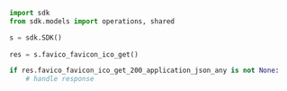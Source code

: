 <!-- Start SDK Example Usage -->
```python
import sdk
from sdk.models import operations, shared

s = sdk.SDK()
    
res = s.favico_favicon_ico_get()

if res.favico_favicon_ico_get_200_application_json_any is not None:
    # handle response
```
<!-- End SDK Example Usage -->